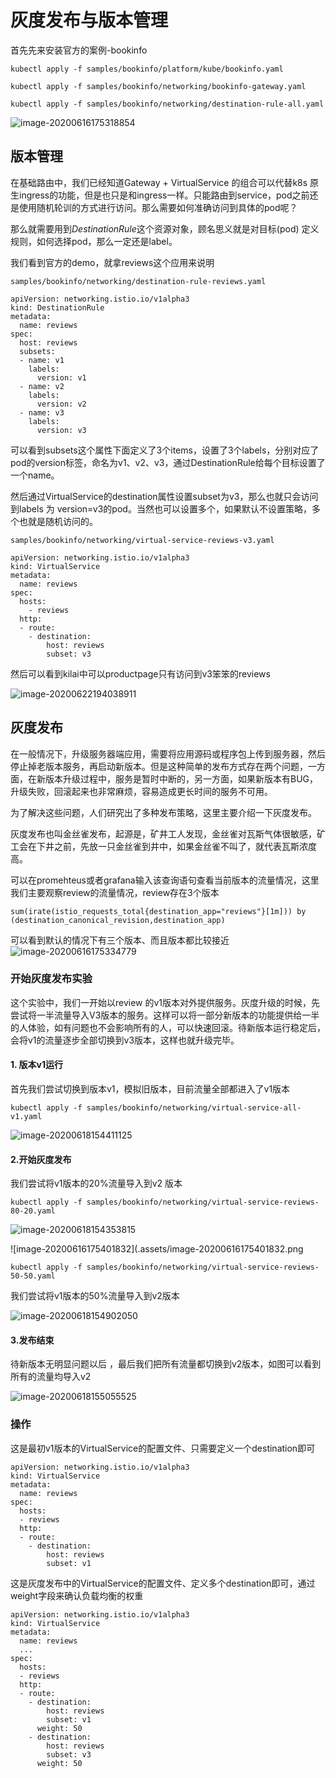 # 灰度发布与版本管理

首先先来安装官方的案例-bookinfo

```
kubectl apply -f samples/bookinfo/platform/kube/bookinfo.yaml

kubectl apply -f samples/bookinfo/networking/bookinfo-gateway.yaml

kubectl apply -f samples/bookinfo/networking/destination-rule-all.yaml
```

![image-20200616175318854](.assets/image-20200616175318854.png)

## 版本管理

在基础路由中，我们已经知道Gateway + VirtualService 的组合可以代替k8s 原生ingress的功能，但是也只是和ingress一样。只能路由到service，pod之前还是使用随机轮训的方式进行访问。那么需要如何准确访问到具体的pod呢？ 

那么就需要用到*DestinationRule*这个资源对象，顾名思义就是对目标(pod) 定义规则，如何选择pod，那么一定还是label。

我们看到官方的demo，就拿reviews这个应用来说明

```
samples/bookinfo/networking/destination-rule-reviews.yaml
```

```
apiVersion: networking.istio.io/v1alpha3
kind: DestinationRule
metadata:
  name: reviews
spec:
  host: reviews
  subsets:
  - name: v1
    labels:
      version: v1
  - name: v2
    labels:
      version: v2
  - name: v3
    labels:
      version: v3
```

可以看到subsets这个属性下面定义了3个items，设置了3个labels，分别对应了pod的version标签，命名为v1、v2、v3，通过DestinationRule给每个目标设置了一个name。

然后通过VirtualService的destination属性设置subset为v3，那么也就只会访问到labels 为 version=v3的pod。当然也可以设置多个，如果默认不设置策略，多个也就是随机访问的。

```
samples/bookinfo/networking/virtual-service-reviews-v3.yaml
```

```
apiVersion: networking.istio.io/v1alpha3
kind: VirtualService
metadata:
  name: reviews
spec:
  hosts:
    - reviews
  http:
  - route:
    - destination:
        host: reviews
        subset: v3
```

然后可以看到kilai中可以productpage只有访问到v3笨笨的reviews

![image-20200622194038911](.assets/image-20200622194038911.png)

## 灰度发布

在一般情况下，升级服务器端应用，需要将应用源码或程序包上传到服务器，然后停止掉老版本服务，再启动新版本。但是这种简单的发布方式存在两个问题，一方面，在新版本升级过程中，服务是暂时中断的，另一方面，如果新版本有BUG，升级失败，回滚起来也非常麻烦，容易造成更长时间的服务不可用。

为了解决这些问题，人们研究出了多种发布策略，这里主要介绍一下灰度发布。

灰度发布也叫金丝雀发布，起源是，矿井工人发现，金丝雀对瓦斯气体很敏感，矿工会在下井之前，先放一只金丝雀到井中，如果金丝雀不叫了，就代表瓦斯浓度高。




可以在promehteus或者grafana输入该查询语句查看当前版本的流量情况，这里我们主要观察review的流量情况，review存在3个版本
```
sum(irate(istio_requests_total{destination_app="reviews"}[1m])) by (destination_canonical_revision,destination_app)
```

可以看到默认的情况下有三个版本、而且版本都比较接近
![image-20200616175334779](.assets/image-20200616175334779.png)

### 开始灰度发布实验

这个实验中，我们一开始以review 的v1版本对外提供服务。灰度升级的时候，先尝试将一半流量导入V3版本的服务。这样可以将一部分新版本的功能提供给一半的人体验，如有问题也不会影响所有的人，可以快速回滚。待新版本运行稳定后，会将v1的流量逐步全部切换到v3版本，这样也就升级完毕。
#### 1. 版本v1运行
首先我们尝试切换到版本v1，模拟旧版本，目前流量全部都进入了v1版本

```
kubectl apply -f samples/bookinfo/networking/virtual-service-all-v1.yaml
```



![image-20200618154411125](.assets/image-20200618154411125.png)

#### 2.开始灰度发布
我们尝试将v1版本的20%流量导入到v2	版本

```
kubectl apply -f samples/bookinfo/networking/virtual-service-reviews-80-20.yaml
```

![image-20200618154353815](.assets/image-20200618154353815.png)

![image-20200616175401832](.assets/image-20200616175401832.png

```
kubectl apply -f samples/bookinfo/networking/virtual-service-reviews-50-50.yaml
```

我们尝试将v1版本的50%流量导入到v2版本

![image-20200618154902050](.assets/image-20200618154902050.png)


#### 3.发布结束
待新版本无明显问题以后 ，最后我们把所有流量都切换到v2版本，如图可以看到所有的流量均导入v2

![image-20200618155055525](.assets/image-20200618155055525.png)

### 操作

这是最初v1版本的VirtualService的配置文件、只需要定义一个destination即可
```
apiVersion: networking.istio.io/v1alpha3
kind: VirtualService
metadata:
  name: reviews
spec:
  hosts:
  - reviews
  http:
  - route:
    - destination:
        host: reviews
        subset: v1
```


这是灰度发布中的VirtualService的配置文件、定义多个destination即可，通过weight字段来确认负载均衡的权重
```
apiVersion: networking.istio.io/v1alpha3
kind: VirtualService
metadata:
  name: reviews
  ...
spec:
  hosts:
  - reviews
  http:
  - route:
    - destination:
        host: reviews
        subset: v1
      weight: 50
    - destination:
        host: reviews
        subset: v3
      weight: 50
```